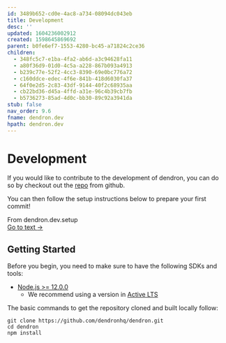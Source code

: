 ```yaml
---
id: 3489b652-cd0e-4ac8-a734-08094dc043eb
title: Development
desc: ''
updated: 1604236002912
created: 1598645869692
parent: b0fe6ef7-1553-4280-bc45-a71824c2ce36
children:
  - 348fc5c7-e1ba-4fa2-ab6d-a3c94628fa11
  - a80f36d9-01d0-4c5a-a228-867b093a4913
  - b239c77e-52f2-4cc3-8390-69e0bc776a72
  - c160ddce-edec-4f6e-841b-418d6030fa37
  - 64f0e2d5-2c83-43df-9144-40f2c68935aa
  - cb22bd36-d45a-4ffd-a31e-96c4b39cb7fb
  - b5736273-85ad-4d0c-bb30-89c92a3941da
stub: false
nav_order: 9.6
fname: dendron.dev
hpath: dendron.dev
---
```

# Development

If you would like to contribute to the development of dendron, you can do so by checkout out the [repo](https://github.com/dendronhq/dendron) from github.

You can then follow the setup instructions below to prepare your first commit!



<div class="portal-container">
<div class="portal-head">
<div class="portal-backlink" >
<div class="portal-title">From <span class="portal-text-title">dendron.dev.setup</span></div>
<a href="64f0e2d5-2c83-43df-9144-40f2c68935aa.html" class="portal-arrow">Go to text <span class="right-arrow">→</span></a>
</div>
</div>
<div id="portal-parent-anchor" class="portal-parent" markdown="1">
<div class="portal-parent-fader-top"></div>
<div class="portal-parent-fader-bottom"></div>        
  
## Getting Started

Before you begin, you need to make sure to have the following SDKs and tools:

- [Node.js >= 12.0.0](https://nodejs.org/download/release/latest-v10.x/)
  - We recommend using a version in [Active LTS](https://nodejs.org/en/about/releases/)

The basic commands to get the repository cloned and built locally follow:

```console
git clone https://github.com/dendronhq/dendron.git
cd dendron
npm install
```



</div>    
</div>

